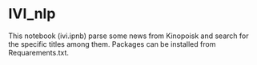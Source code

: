 # IVI_nlp

This notebook (ivi.ipnb) parse some news from Kinopoisk and search for the specific titles among them. Packages can be installed from Requarements.txt. 
